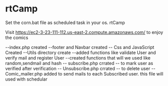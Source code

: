 # rtCamp
Set the corn.bat file as scheduled task in your os.
rtCamp
 
 Visit https://ec2-3-23-111-112.us-east-2.compute.amazonaws.com/
to enjoy the comics

--index.php created
--footer and Navbar created
-- Css and JavaScript Created
--Utils directory create
  --added functions like validate User and verify mail and register User
  --created functions that will we used like random,sendmail and hash
-- subscribe.php crrated -- to mark user as verified after verification
-- Unsubscribe.php crrated -- to delete user
-- Comic_mailer.php added to send mails to each Subscribed user. this file will used with schedular
